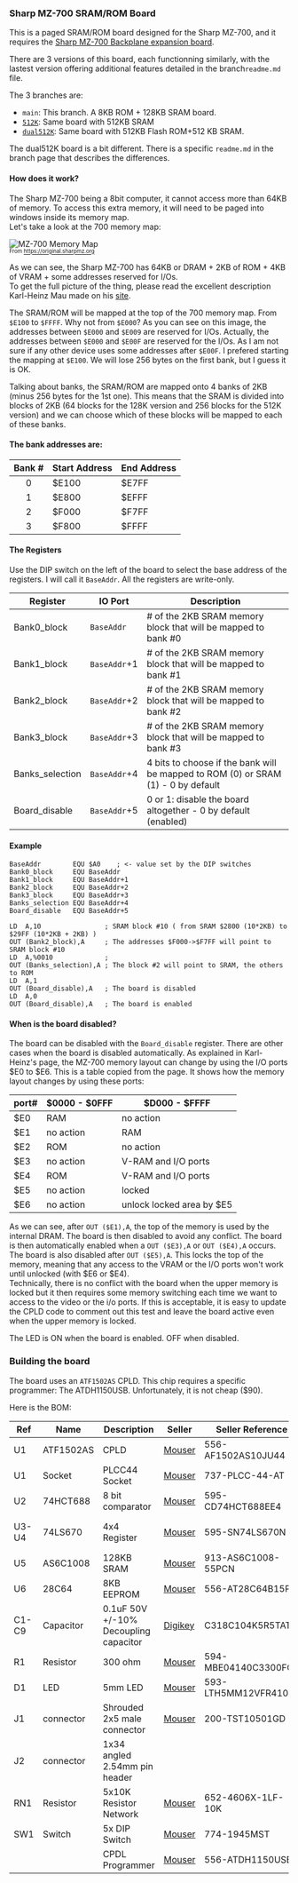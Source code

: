 ### Sharp MZ-700 SRAM/ROM Board ###

This is a paged SRAM/ROM board designed for the Sharp MZ-700, and it requires the [Sharp MZ-700 Backplane expansion board](https://github.com/mz-700/mz700-backplane).

There are 3 versions of this board, each functionning similarly, with the lastest version offering additional features detailed in the branch`readme.md` file. 

The 3 branches are:

- `main`: This branch. A 8KB ROM + 128KB SRAM board.
- [`512K`](https://github.com/mz-700/mz700-sram-rom/tree/512K): Same board with 512KB SRAM
- [`dual512K`](https://github.com/mz-700/mz700-sram-rom/tree/dual-512K): Same board with 512KB Flash ROM+512 KB SRAM.

The dual512K board is a bit different. There is a specific `readme.md` in the branch page that describes the differences. 

#### How does it work? ####

The Sharp MZ-700 being a 8bit computer, it cannot access more than 64KB of memory. To access this extra memory, it will need to be paged into windows inside its memory map.  
Let's take a look at the 700 memory map:

![MZ-700 Memory Map](https://original.sharpmz.org/mz-700/images/poweron.gif)  
<sup><sub>From https://original.sharpmz.org</sub></sup>

As we can see, the Sharp MZ-700 has 64KB or DRAM + 2KB of ROM + 4KB of VRAM + some addresses reserved for I/Os.  
To get the full picture of the thing, please read the excellent description Karl-Heinz Mau made on his [site](https://original.sharpmz.org/mz-700/coremain.htm).  

The SRAM/ROM will be mapped at the top of the 700 memory map. From `$E100` to `$FFFF`. Why not from `$E000`? As you can see on this image, the addresses between `$E000` and `$E009` are reserved for I/Os. Actually, the addresses between `$E000` and `$E00F` are reserved for the I/Os. As I am not sure if any other device uses some addresses after `$E00F`. I prefered starting the mapping at `$E100`. We will lose 256 bytes on the first bank, but I guess it is OK.

Talking about banks, the SRAM/ROM are mapped onto 4 banks of 2KB (minus 256 bytes for the 1st one). This means that the SRAM is divided into blocks of 2KB (64 blocks for the 128K version and 256 blocks for the 512K version) and we can choose which of these blocks will be mapped to each of these banks. 

#### The bank addresses are: ####

|Bank #|Start Address|End Address|
|:----:|-------------|-----------|
|0|$E100|$E7FF|
|1|$E800|$EFFF|
|2|$F000|$F7FF|
|3|$F800|$FFFF|

#### The Registers ####

Use the DIP switch on the left of the board to select the base address of the registers. I will call it `BaseAddr`. All the registers are write-only.

|Register|IO Port|Description|
|---|--------|-----------|
|Bank0_block|`BaseAddr`|# of the 2KB SRAM memory block that will be mapped to bank #0|
|Bank1_block|`BaseAddr`+1| # of the 2KB SRAM memory block that will be mapped to bank #1|
|Bank2_block|`BaseAddr`+2| # of the 2KB SRAM memory block that will be mapped to bank #2|
|Bank3_block|`BaseAddr`+3| # of the 2KB SRAM memory block that will be mapped to bank #3|
|Banks_selection|`BaseAddr`+4| 4 bits to choose if the bank will be mapped to ROM (0) or SRAM (1) - 0 by default|
|Board_disable|`BaseAddr`+5| 0 or 1: disable the board altogether - 0 by default (enabled)|

#### Example ####

```
BaseAddr        EQU $A0    ; <- value set by the DIP switches
Bank0_block     EQU BaseAddr
Bank1_block     EQU BaseAddr+1
Bank2_block     EQU BaseAddr+2
Bank3_block     EQU BaseAddr+3
Banks_selection EQU BaseAddr+4
Board_disable   EQU BaseAddr+5

LD  A,10                ; SRAM block #10 ( from SRAM $2800 (10*2KB) to $29FF (10*2KB + 2KB) )
OUT (Bank2_block),A     ; The addresses $F000->$F7FF will point to SRAM block #10
LD  A,%0010             ; 
OUT (Banks_selection),A ; The block #2 will point to SRAM, the others to ROM
LD  A,1
OUT (Board_disable),A   ; The board is disabled
LD  A,0
OUT (Board_disable),A   ; The board is enabled
```

#### When is the board disabled? ####

The board can be disabled with the `Board_disable` register. There are other cases when the board is disabled automatically. As explained in Karl-Heinz's page, the MZ-700 memory layout can change by using the I/O ports $E0 to $E6. This is a table copied from the page. It shows how the memory layout changes by using these ports:

|port#|	$0000 - $0FFF |	$D000 - $FFFF|
| ----|-|-|
|$E0 |	RAM |	no action|
|$E1| 	no action |	RAM|
|$E2 |	ROM| 	no action|
|$E3 |	no action |	V-RAM and I/O ports|
|$E4 |	ROM| 	V-RAM and I/O ports|
|$E5 |	no action |	locked|
|$E6 |	no action |	unlock locked area by $E5 |

As we can see, after `OUT ($E1),A`, the top of the memory is used by the internal DRAM. The board is then disabled to avoid any conflict. The board is then automatically enabled when a `OUT ($E3),A` or `OUT ($E4),A` occurs. The board is also disabled after `OUT ($E5),A`. This locks the top of the memory, meaning that any access to the VRAM or the I/O ports won't work until unlocked (with $E6 or $E4).  
Technically, there is no conflict with the board when the upper memory is locked but it then requires some memory switching each time we want to access to the video or the i/o ports. If this is acceptable, it is easy to update the CPLD code to comment out this test and leave the board active even when the upper memory is locked.

The LED is ON when the board is enabled. OFF when disabled.

### Building the board ###

The board uses an `ATF1502AS` CPLD. This chip requires a specific programmer: The ATDH1150USB. Unfortunately, it is not cheap ($90). 

Here is the BOM:

|Ref|Name|Description|Seller|Seller Reference|Comments|
|---|---|---|---|--|--|
|U1|ATF1502AS|CPLD|[Mouser](https://www.mouser.com/ProductDetail/556-AF1502AS10JU44)|556-AF1502AS10JU44 |556-AF1502AS10JU44  |
|U1|Socket|PLCC44 Socket|[Mouser](https://www.mouser.com/ProductDetail/737-PLCC-44-AT)|737-PLCC-44-AT|
|U2|74HCT688|8 bit comparator|[Mouser](https://www.mouser.com/ProductDetail/595-CD74HCT688EE4)|595-CD74HCT688EE4 |
|U3-U4|74LS670|4x4 Register|[Mouser](https://www.mouser.com/ProductDetail/595-SN74LS670N)|595-SN74LS670N |LS because the HCT are really expensive|
|U5|AS6C1008|128KB SRAM|[Mouser](https://www.mouser.com/ProductDetail/913-AS6C1008-55PCN)|913-AS6C1008-55PCN |
|U6|28C64|8KB EEPROM|[Mouser](https://www.mouser.com/ProductDetail/556-AT28C64B15PU)|556-AT28C64B15PU|
|C1-C9|Capacitor|0.1uF 50V +/-10% Decoupling capacitor|[Digikey](https://www.digikey.com/en/products/detail/kemet/C318C104K5R5TATR/13905607)|C318C104K5R5TATR|
|R1|Resistor|300 ohm|[Mouser](https://www.mouser.com/ProductDetail/594-MBE04140C3300FC1)|594-MBE04140C3300FC1 |cheap on ebay or aliexpress
|D1|LED|5mm LED|[Mouser](https://www.mouser.com/ProductDetail/%20593-LTH5MM12VFR4100)|593-LTH5MM12VFR4100 |cheap on ebay or aliexpress
|J1|connector|Shrouded 2x5 male connector|[Mouser](https://www.mouser.com/ProductDetail/200-TST10501GD)|200-TST10501GD |
|J2|connector|1x34 angled 2.54mm pin header|||cheap on Ebay or AliExpress
|RN1|Resistor|5x10K Resistor Network|[Mouser](https://www.mouser.com/ProductDetail/652-4606X-1LF-10K)|652-4606X-1LF-10K 
|SW1|Switch|5x DIP Switch|[Mouser](https://www.mouser.com/ProductDetail/774-1945MST)|774-1945MST
|||CPDL Programmer|[Mouser](https://www.mouser.com/ProductDetail/556-ATDH1150USB)|556-ATDH1150USB|



